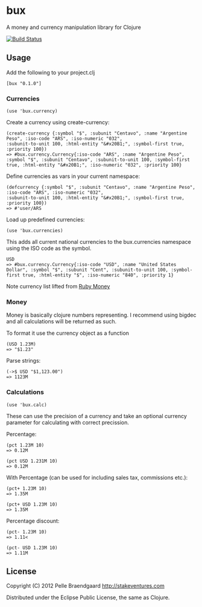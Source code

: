 # bux

A money and currency manipulation library for Clojure

[![Build Status](https://secure.travis-ci.org/pelle/bux.png)](http://travis-ci.org/pelle/bux)

## Usage

Add the following to your project.clj

    [bux "0.1.0"]

### Currencies

    (use 'bux.currency)

Create a currency using create-currency:

    (create-currency {:symbol "$", :subunit "Centavo", :name "Argentine Peso", :iso-code "ARS", :iso-numeric "032", 
    :subunit-to-unit 100, :html-entity "&#x20B1;", :symbol-first true, :priority 100})
    => #bux.currency.Currency{:iso-code "ARS", :name "Argentine Peso", :symbol "$", :subunit "Centavo", :subunit-to-unit 100, :symbol-first true, :html-entity "&#x20B1;", :iso-numeric "032", :priority 100}


Define currencies as vars in your current namespace:

    (defcurrency {:symbol "$", :subunit "Centavo", :name "Argentine Peso", :iso-code "ARS", :iso-numeric "032", 
    :subunit-to-unit 100, :html-entity "&#x20B1;", :symbol-first true, :priority 100})
    => #'user/ARS

Load up predefined currencies:

    (use 'bux.currencies)

This adds all current national currencies to the bux.currencies namespace using the ISO code as the symbol.

    USD
    => #bux.currency.Currency{:iso-code "USD", :name "United States Dollar", :symbol "$", :subunit "Cent", :subunit-to-unit 100, :symbol-first true, :html-entity "$", :iso-numeric "840", :priority 1}

Note currency list lifted from [Ruby Money](http://rubymoney.github.com/money/)

### Money

Money is basically clojure numbers representing. I recommend using bigdec and all calculations will be returned as such.

To format it use the currency object as a function

    (USD 1.23M)
    => "$1.23"


Parse strings:

    (->$ USD "$1,123.00")
    => 1123M

### Calculations

    (use 'bux.calc)

These can use the precision of a currency and take an optional currency parameter for calculating with correct precission.

Percentage:

    (pct 1.23M 10)
    => 0.12M

    (pct USD 1.231M 10)
    => 0.12M


With Percentage (can be used for including sales tax, commissions etc.):

    (pct+ 1.23M 10)
    => 1.35M

    (pct+ USD 1.23M 10)
    => 1.35M

Percentage discount:

    (pct- 1.23M 10)
    => 1.11<

    (pct- USD 1.23M 10)
    => 1.11M

## License

Copyright (C) 2012 Pelle Braendgaard http://stakeventures.com

Distributed under the Eclipse Public License, the same as Clojure.
